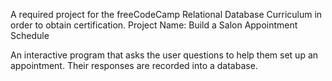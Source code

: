 A required project for the freeCodeCamp Relational Database Curriculum in order to obtain certification. Project Name: Build a Salon Appointment Schedule

An interactive program that asks the user questions to help them set up an appointment. Their responses are recorded into a database.